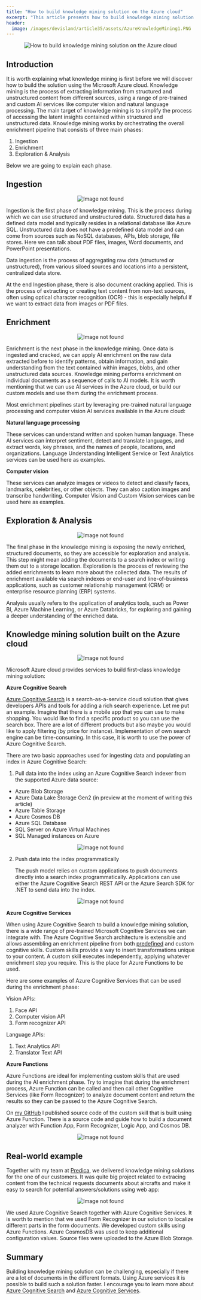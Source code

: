 ```yaml
---
title: "How to build knowledge mining solution on the Azure cloud"
excerpt: "This article presents how to build knowledge mining solution with Microsoft Azure cloud"
header:
  image: /images/devisland/article35/assets/AzureKnowledgeMining1.PNG
---
```


<p align="center">
<img src="/images/devisland/article35/assets/AzureKnowledgeMining1.PNG?raw=true" alt="How to build knowledge mining solution on the Azure cloud"/>
</p>

## Introduction

It is worth explaining what knowledge mining is first before we will discover how to build the solution using the Microsoft Azure cloud. Knowledge mining is the process of extracting information from structured and
unstructured content from different sources, using a range of pre-trained and custom AI services like computer vision and natural language
processing. The main target of knowledge mining is to simplify the process of accessing the latent insights contained within structured and unstructured data. Knowledge mining works by orchestrating the overall enrichment pipeline that consists of three main phases:

1. Ingestion
2. Enrichment
3. Exploration & Analysis

Below we are going to explain each phase.


## Ingestion

<p align="center">
<img src="/images/devisland/article35/assets/AzureKnowledgeMining2.PNG?raw=true" alt="Image not found"/>
</p>

Ingestion is the first phase of knowledge mining. This is the process during which we can use structured and unstructured data. Structured data has a defined data model and typically resides in a relational database like Azure SQL. Unstructured data does not have a predefined data model and can come from sources such as NoSQL databases, APIs, blob storage, file stores. Here we can talk about PDF files, images, Word documents, and PowerPoint presentations.

Data ingestion is the process of aggregating raw data (structured or unstructured), from various siloed sources and locations into a persistent, centralized data store.

At the end Ingestion phase, there is also document cracking applied. This is the process of extracting or creating text content from non-text sources, often using optical character recognition (OCR) - this is especially helpful if we want to extract data from images or PDF files.


## Enrichment

<p align="center">
<img src="/images/devisland/article35/assets/AzureKnowledgeMining3.PNG?raw=true" alt="Image not found"/>
</p>

Enrichment is the next phase in the knowledge mining. Once data is ingested and cracked, we can apply AI enrichment on the raw data extracted before to identify patterns, obtain information, and gain understanding from the text contained within images, blobs, and other unstructured data sources. Knowledge mining performs enrichment on individual documents as a sequence of calls to AI models. It is worth mentioning that we can use AI services in the Azure cloud, or build our custom models and use them during the enrichment process.

Most enrichment pipelines start by leveraging pre-trained natural language processing and computer vision AI services available in the Azure cloud:

**Natural language processing**

These services can understand written and spoken human language. These AI services
can interpret sentiment, detect and translate languages, and extract words, key phrases, and the names of
people, locations, and organizations. Language Understanding Intelligent Service or Text Analytics services can be used here as examples.


**Computer vision**

These services can analyze images or videos to detect and classify faces, landmarks, celebrities, or
other objects. They can also caption images and transcribe handwriting. Computer Vision and Custom Vision services can be used here as examples.


## Exploration & Analysis

<p align="center">
<img src="/images/devisland/article35/assets/AzureKnowledgeMining4.PNG?raw=true" alt="Image not found"/>
</p>

The final phase in the knowledge mining is exposing the newly enriched, structured documents, so they are accessible for exploration and analysis. This step might mean adding the documents to a search index or writing them out to a storage location. Exploration is the process of reviewing the added enrichments to learn more about the collected data. The results of enrichment available via search indexes or end-user and line-of-business applications, such as customer relationship management (CRM) or enterprise resource planning (ERP) systems.

Analysis usually refers to the application of analytics tools, such as Power BI, Azure Machine Learning, or Azure Databricks, for exploring and gaining a deeper understanding of the enriched data.



## Knowledge mining solution built on the Azure cloud

<p align="center">
<img src="/images/devisland/article35/assets/AzureKnowledgeMining5.PNG?raw=true" alt="Image not found"/>
</p>

Microsoft Azure cloud provides services to build first-class knowledge mining solution:


**Azure Cognitive Search**

[Azure Cognitive Search](https://docs.microsoft.com/en-us/azure/search/) is a search-as-a-service cloud solution that gives developers APIs and tools for adding a rich search experience. Let me put an example. Imagine that there is a mobile app that you can use to make shopping. You would like to find a specific product so you can use the search box. There are a lot of different products but also maybe you would like to apply filtering (by price for instance). Implementation of own search engine can be time-consuming. In this case, it is worth to use the power of Azure Cognitive Search.

There are two basic approaches used for ingesting data and populating an index in Azure Cognitive Search:

 1. Pull data into the index using an Azure Cognitive Search indexer from the supported Azure data source:
 * Azure Blob Storage
 * Azure Data Lake Storage Gen2 (in preview at the moment of writing this article)
 * Azure Table Storage
 * Azure Cosmos DB
 * Azure SQL Database
 * SQL Server on Azure Virtual Machines
 * SQL Managed instances on Azure

<p align="center">
<img src="/images/devisland/article35/assets/AzureKnowledgeMining7.PNG?raw=true" alt="Image not found"/>
</p>

 2. Push data into the index programmatically

    The push model relies on custom applications to push documents directly into a search index programmatically.
    Applications can use either the Azure Cognitive Search REST API or the Azure Search SDK for .NET to send data into the index.

<p align="center">
<img src="/images/devisland/article35/assets/AzureKnowledgeMining8.PNG?raw=true" alt="Image not found"/>
</p>


**Azure Cognitive Services**

When using Azure Cognitive Search to build a knowledge mining solution, there is a wide range of pre-trained Microsoft Cognitive Services we can integrate with. The Azure Cognitive Search architecture is extensible and allows assembling an enrichment pipeline from both
[predefined](https://docs.microsoft.com/en-us/azure/search/cognitive-search-predefined-skills) and custom cognitive skills. Custom skills provide a way to insert transformations unique to your content. A custom skill executes independently, applying whatever enrichment step you require. This is the place for Azure Functions to be used.

Here are some examples of Azure Cognitive Services that can be used during the enrichment phase:

Vision APIs:

1. Face API
2. Computer vision API
3. Form recognizer API

Language APIs:

1. Text Analytics API
2. Translator Text API


**Azure Functions**

Azure Functions are ideal for implementing custom skills that are used during the AI enrichment phase. Try to imagine that during the enrichment process, Azure Function can be called and then call other Cognitive Services (like Form Recognizer) to analyze document content and return the results so they can be passed to the Azure Cognitive Search.


On [my GitHub](https://github.com/Daniel-Krzyczkowski/AzureAI/tree/master/src/document-analyzer) I published source code of the custom skill that is built using Azure Function. There is a source code and guide how to build a document analyzer with Function App, Form Recognizer, Logic App, and Cosmos DB.

<p align="center">
<img src="/images/devisland/article35/assets/AzureKnowledgeMining6.png?raw=true" alt="Image not found"/>
</p>


## Real-world example

Together with my team at [Predica](https://www.predicagroup.com/), we delivered knowledge mining solutions for the one of our customers. It was quite big project related to extracing content from the technical requests documents about aircrafts and make it easy to search for potential answers/solutions using web app:

<p align="center">
<img src="/images/devisland/article35/assets/AzureKnowledgeMining9.png?raw=true" alt="Image not found"/>
</p>

We used Azure Cognitive Search together with Azure Cognitive Services. It is worth to mention that we used Form Recognizer in our solution to localize different parts in the form documents. We developed custom skills using Azure Functions. Azure CosmosDB was used to keep additional configuration values. Source files were uploaded to the Azure Blob Storage.


## Summary

Building knowledge mining solution can be challenging, especially if there are a lot of documents in the different formats. Using Azure services it is possible to build such a solution faster. I encourage you to learn more about [Azure Cognitive Search](https://docs.microsoft.com/azure/search/) and [Azure Cognitive Services](https://docs.microsoft.com/en-us/azure/cognitive-services/).
